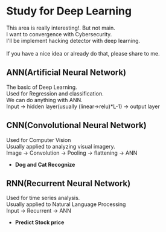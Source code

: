 # Study for Deep Learning
This area is really interesting!. But not main.
<br>I want to convergence with Cybersecurity.
<br>I'll be implement hacking detector with deep learning.
<br>
<br>If you have a nice idea or already do that, please share to me.


## ANN(Artificial Neural Network)
The basic of Deep Learning.
<br> Used for Regression and classification.
<br>We can do anything with ANN.
<br>Input -> hidden layer(usually (linear->relu)\*L-1) -> output layer

## CNN(Convolutional Neural Network)
Used for Computer Vision
<br>Usually applied to analyzing visual imagery.
<br>Image -> Convolution -> Pooling -> flattening -> ANN
<br>
- **Dog and Cat Recognize**


## RNN(Recurrent Neural Network)
Used for time series analysis.
<br>Usually applied to Natural Language Processing
<br>Input -> Recurrent -> ANN
<br>
- **Predict Stock price**
